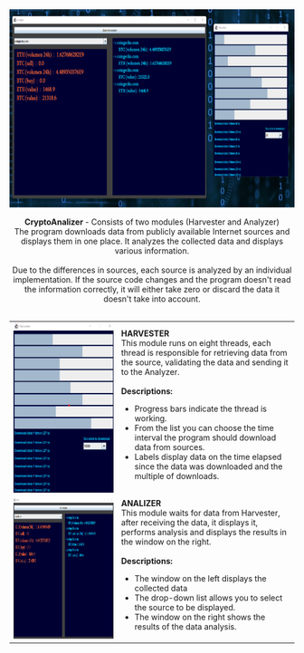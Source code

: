 <center>
<img src="https://github.com/Biniobiniasty/CryptoAnalizer/blob/master/screenshoot/2.png" height="350" width="800"/>
 
 <b>CryptoAnalizer</b> - Consists of two modules (Harvester and Analyzer)<br />
 The program downloads data from publicly available Internet sources and displays them in one place. It analyzes the collected data and displays various information.
 <br /><br />
Due to the differences in sources, each source is analyzed by an individual implementation. If the source code changes and the program doesn't read the information correctly, it will either take zero or discard the data it doesn't take into account.
 <br /><br />

<table>
<tr><td>
 <img src="https://github.com/Biniobiniasty/CryptoAnalizer/blob/master/screenshoot/1.png" height="300" width="200"/></td>
 <td>
  <b>HARVESTER</b><br />
  This module runs on eight threads, each thread is responsible for retrieving data from the source, validating the data and sending it to the Analyzer.
  <br /><br />
  <b>Descriptions:</b>
  <ul>
   <li>Progress bars indicate the thread is working.</li>
   <li>From the list you can choose the time interval the program should download data from sources.</li>
   <li>Labels display data on the time elapsed since the data was downloaded and the multiple of downloads.</li>
  </ul>
  
 </td></tr>
 <tr><td>
 <img src="https://github.com/Biniobiniasty/CryptoAnalizer/blob/master/screenshoot/3.png" height="250" width="800"/>
</td><td>
  <b>ANALIZER</b><br />
  This module waits for data from Harvester, after receiving the data, it displays it, performs analysis and displays the results in the window on the right.
  <br /><br />
  <b>Descriptions:</b>
  <ul>
   <li>The window on the left displays the collected data</li>
   <li>The drop-down list allows you to select the source to be displayed.</li>
   <li>The window on the right shows the results of the data analysis.</li>
  </ul>
</td></tr>
 </table>

</center>
